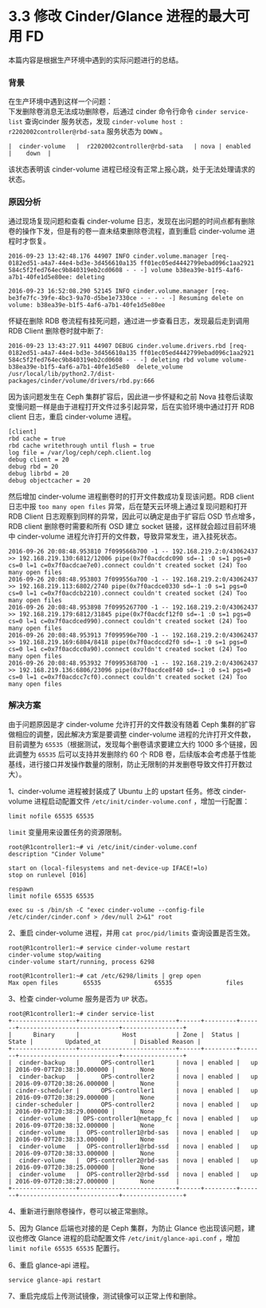 # 3.3 修改 Cinder/Glance 进程的最大可用 FD

本篇内容是根据生产环境中遇到的实际问题进行的总结。

### 背景

在生产环境中遇到这样一个问题：  
下发删除卷消息无法成功删除卷，后通过 cinder 命令行命令 `cinder service-list` 查询cinder 服务状态，发现 `cinder-volume host : r2202002controller@rbd-sata` 服务状态为 `DOWN` 。

	|  cinder-volume   |  r2202002controller@rbd-sata   | nova | enabled  |    down  |

该状态表明该 cinder-volume 进程已经没有正常上报心跳，处于无法处理请求的状态。

### 原因分析

通过现场复现问题和查看 cinder-volume 日志，发现在出问题的时间点都有删除卷的操作下发，但是有的卷一直未结束删除卷流程，直到重启 cinder-volume 进程时才恢复。

	2016-09-23 13:42:48.176 44907 INFO cinder.volume.manager [req-0182ed51-a4a7-44e4-bd3e-3d456610a135 ff01ec05ed4442799ebad096c1aa2921 584c5f2fed764ec9b840319eb2cd0608 - - -] volume b38ea39e-b1f5-4af6-a7b1-40fe1d5e80ee: deleting

	2016-09-23 16:52:08.290 52145 INFO cinder.volume.manager [req-be3fe7fc-39fe-4bc3-9a70-d5be1e7330ce - - - - -] Resuming delete on volume: b38ea39e-b1f5-4af6-a7b1-40fe1d5e80ee

怀疑在删除 RDB 卷流程有挂死问题，通过进一步查看日志，发现最后走到调用 RDB Client 删除卷时就中断了:

	2016-09-23 13:43:27.911 44907 DEBUG cinder.volume.drivers.rbd [req-0182ed51-a4a7-44e4-bd3e-3d456610a135 ff01ec05ed4442799ebad096c1aa2921 584c5f2fed764ec9b840319eb2cd0608 - - -] deleting rbd volume volume-b38ea39e-b1f5-4af6-a7b1-40fe1d5e80  delete_volume /usr/local/lib/python2.7/dist-packages/cinder/volume/drivers/rbd.py:666

因为该问题发生在 Ceph 集群扩容后，因此进一步怀疑和之前 Nova 挂卷后读取变慢问题一样是由于进程打开文件过多引起异常，后在实验环境中通过打开 RDB client 日志，重启 cinder-volume 进程。

    [client]
    rbd cache = true
    rbd cache writethrough until flush = true
    log file = /var/log/ceph/ceph.client.log
    debug client = 20
    debug rbd = 20
    debug librbd = 20
    debug objectcacher = 20

然后增加 cinder-volume 进程删卷时的打开文件数成功复现该问题。RDB client 日志中报 `too many open files` 异常，后在楚天云环境上通过复现问题和打开 RDB Client 日志观察到同样的异常，因此可以确定是由于扩容后 OSD 节点增多，RDB client 删除卷时需要和所有 OSD 建立 socket 链接，这样就会超过目前环境中 cinder-volume 进程允许打开的文件数，导致异常发生，进入挂死状态。

	2016-09-26 20:08:48.953810 7f099566b700 -1 -- 192.168.219.2:0/43062437 >> 192.168.219.130:6812/12006 pipe(0x7f0acdcdc090 sd=-1 :0 s=1 pgs=0 cs=0 l=1 c=0x7f0acdcae7e0).connect couldn't created socket (24) Too many open files
	2016-09-26 20:08:48.953803 7f099556a700 -1 -- 192.168.219.2:0/43062437 >> 192.168.219.113:6802/2740 pipe(0x7f0acdce0330 sd=-1 :0 s=1 pgs=0 cs=0 l=1 c=0x7f0acdcb2210).connect couldn't created socket (24) Too many open files
	2016-09-26 20:08:48.953898 7f0995267700 -1 -- 192.168.219.2:0/43062437 >> 192.168.219.179:6812/31845 pipe(0x7f0acdcf12f0 sd=-1 :0 s=1 pgs=0 cs=0 l=1 c=0x7f0acdced990).connect couldn't created socket (24) Too many open files
	2016-09-26 20:08:48.953913 7f099596e700 -1 -- 192.168.219.2:0/43062437 >> 192.168.219.169:6804/8418 pipe(0x7f0acdccd2f0 sd=-1 :0 s=1 pgs=0 cs=0 l=1 c=0x7f0acdcc0a90).connect couldn't created socket (24) Too many open files
	2016-09-26 20:08:48.953932 7f0995368700 -1 -- 192.168.219.2:0/43062437 >> 192.168.219.136:6806/23096 pipe(0x7f0acdce8f40 sd=-1 :0 s=1 pgs=0 cs=0 l=1 c=0x7f0acdcc7cf0).connect couldn't created socket (24) Too many open files

### 解决方案

由于问题原因是才 cinder-volume 允许打开的文件数没有随着 Ceph 集群的扩容做相应的调整，因此解决方案是要调整 cinder-volume 进程的允许打开文件数，目前调整为 `65535`（根据测试，发现每个删卷请求要建立大约 1000 多个链接，因此调整为 `65535` 后可以支持并发删除约 60 个 RDB 卷，后续版本会考虑基于性能基线，进行接口并发操作数量的限制，防止无限制的并发删卷导致文件打开数过大）。

1、cinder-volume 进程被封装成了 Ubuntu 上的 upstart 任务。修改 cinder-volume 进程启动配置文件 `/etc/init/cinder-volume.conf` ，增加一行配置：

    limit nofile 65535 65535

`limit` 变量用来设置任务的资源限制。

	root@R1controller1:~# vi /etc/init/cinder-volume.conf
	description "Cinder Volume"

	start on (local-filesystems and net-device-up IFACE!=lo)
	stop on runlevel [016]

	respawn
    limit nofile 65535 65535

	exec su -s /bin/sh -C "exec cinder-volume --config-file /etc/cinder/cinder.conf > /dev/null 2>&1" root

2、重启 cinder-volume 进程，并用 `cat proc/pid/limits` 查询设置是否生效。

	root@R1controller1:~# service cinder-volume restart
	cinder-volume stop/waiting
	cinder-volume start/running, process 6298

	root@R1controller1:~# cat /etc/6298/limits | grep open
	Max open files       65535               65535               files

3、检查 cinder-volume 服务是否为 `UP` 状态。

	root@R1controller1:~# cinder service-list
	+------------------+---------------------------+------+---------+-------+----------------------------+-----------------+
	|      Binary      |            Host           | Zone |  Status | State |         Updated_at         | Disabled Reason |
	+------------------+---------------------------+------+---------+-------+----------------------------+-----------------+
	|  cinder-backup   |      OPS-controller1      | nova | enabled |   up  | 2016-09-07T20:38:30.000000 |       None      |
	|  cinder-backup   |      OPS-controller2      | nova | enabled |   up  | 2016-09-07T20:38:26.000000 |       None      |
	| cinder-scheduler |      OPS-controller1      | nova | enabled |   up  | 2016-09-07T20:38:29.000000 |       None      |
	| cinder-scheduler |      OPS-controller2      | nova | enabled |   up  | 2016-09-07T20:38:29.000000 |       None      |
	|  cinder-volume   | OPS-controller1@netapp_fc | nova | enabled |   up  | 2016-09-07T20:38:32.000000 |       None      |
	|  cinder-volume   |  OPS-controller1@rbd-sas  | nova | enabled |   up  | 2016-09-07T20:38:33.000000 |       None      |
	|  cinder-volume   |  OPS-controller1@rbd-ssd  | nova | enabled |   up  | 2016-09-07T20:38:33.000000 |       None      |
	|  cinder-volume   |  OPS-controller2@rbd-sas  | nova | enabled |   up  | 2016-09-07T20:38:25.000000 |       None      |
	|  cinder-volume   |  OPS-controller2@rbd-ssd  | nova | enabled |   up  | 2016-09-07T20:38:27.000000 |       None      |
	+------------------+---------------------------+------+---------+-------+----------------------------+-----------------+

4、重新进行删除卷操作，卷可以被正常删除。

5、因为 Glance 后端也对接的是 Ceph 集群，为防止 Glance 也出现该问题，建议也修改 Glance 进程的启动配置文件 `/etc/init/glance-api.conf` ，增加 `limit nofile 65535 65535` 配置行。

6、重启 glance-api 进程。

	service glance-api restart

7、重启完成后上传测试镜像，测试镜像可以正常上传和删除。

